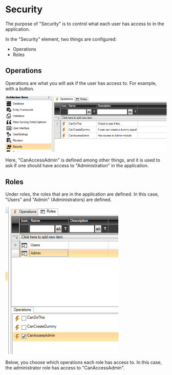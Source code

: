 # Security

The purpose of "Security" is to control what each user has access to in the application.

In the "Security" element, two things are configured:

- Operations
- Roles

## Operations

Operations are what you will ask if the user has access to. For example, with a button.

![Alt text](media/security.png)

Here, "CanAccessAdmin" is defined among other things, and it is used to ask if one should have access to "Administration" in the application.

## Roles

Under roles, the roles that are in the application are defined. In this case, "Users" and "Admin" (Administrators) are defined.

![Alt text](media/security-1.png)

Below, you choose which operations each role has access to. In this case, the administrator role has access to "CanAccessAdmin".

